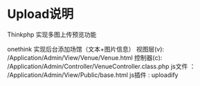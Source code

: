 # Upload说明
Thinkphp 实现多图上传预览功能

onethink 
实现后台添加场馆（文本+图片信息）
视图层(v):  /Application/Admin/View/Venue/Venue.html
控制器(c):  /Application/Admin/Controller/VenueController.class.php
js文件   ： /Application/Admin/View/Public/base.html
js插件   :  uploadify
